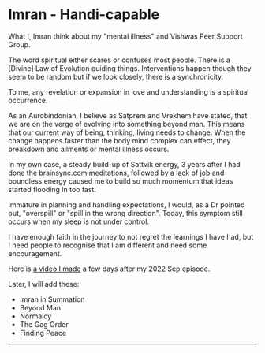 # Imran - Handi-capable

What I, Imran think about my "mental illness" and Vishwas Peer Support Group.

The word spiritual either scares or confuses most people. There is a [Divine] Law of Evolution guiding things. Interventions happen though they seem to be random but if we look closely, there is a synchronicity.

To me, any revelation or expansion in love and understanding is a spiritual occurrence.

As an Aurobindonian, I believe as Satprem and Vrekhem have stated, that we are on the verge of evolving into something beyond man. This means that our current way of being, thinking, living needs to change. When the change happens faster than the body mind complex can effect, they breakdown and ailments or mental illness occurs.

In my own case, a steady build-up of Sattvik energy, 3 years after I had done the brainsync.com meditations, followed by a lack of job and boundless energy caused me to build so much momentum that ideas started flooding in too fast.

Immature in planning and handling expectations, I would, as a Dr pointed out, "overspill" or "spill in the wrong direction". Today, this symptom still occurs when my sleep is not under control.

I have enough faith in the journey to not regret the learnings I have had, but I need people to recognise that I am different and need some encouragement.

Here is [a video I made](https://www.youtube.com/watch?v=qGk1PWeiHco) a few days after my 2022 Sep episode.

Later, I will add these:

* Imran in Summation
* Beyond Man
* Normalcy
* The Gag Order
* Finding Peace

----

